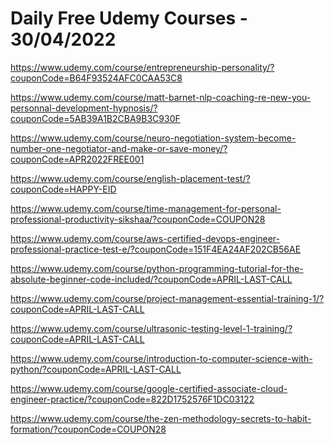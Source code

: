 # Daily Free Udemy Courses - 30/04/2022

https://www.udemy.com/course/entrepreneurship-personality/?couponCode=B64F93524AFC0CAA53C8
https://www.udemy.com/course/matt-barnet-nlp-coaching-re-new-you-personnal-development-hypnosis/?couponCode=5AB39A1B2CBA9B3C930F
https://www.udemy.com/course/neuro-negotiation-system-become-number-one-negotiator-and-make-or-save-money/?couponCode=APR2022FREE001
https://www.udemy.com/course/english-placement-test/?couponCode=HAPPY-EID
https://www.udemy.com/course/time-management-for-personal-professional-productivity-sikshaa/?couponCode=COUPON28
https://www.udemy.com/course/aws-certified-devops-engineer-professional-practice-test-e/?couponCode=151F4EA24AF202CB56AE
https://www.udemy.com/course/python-programming-tutorial-for-the-absolute-beginner-code-included/?couponCode=APRIL-LAST-CALL
https://www.udemy.com/course/project-management-essential-training-1/?couponCode=APRIL-LAST-CALL
https://www.udemy.com/course/ultrasonic-testing-level-1-training/?couponCode=APRIL-LAST-CALL
https://www.udemy.com/course/introduction-to-computer-science-with-python/?couponCode=APRIL-LAST-CALL
https://www.udemy.com/course/google-certified-associate-cloud-engineer-practice/?couponCode=822D1752576F1DC03122
https://www.udemy.com/course/the-zen-methodology-secrets-to-habit-formation/?couponCode=COUPON28
